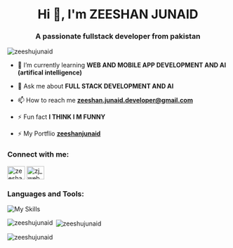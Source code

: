 <h1 align="center">Hi 👋, I'm ZEESHAN JUNAID</h1>
<h3 align="center">A passionate fullstack developer from pakistan</h3>

<p align="left"> <img src="https://komarev.com/ghpvc/?username=zeeshujunaid&label=Profile%20views&color=0e75b6&style=flat" alt="zeeshujunaid" /> </p>

- 🌱 I’m currently learning **WEB AND MOBILE APP DEVELOPMENT AND AI (artifical intelligence)**

- 💬 Ask me about **FULL STACK DEVELOPMENT AND AI**

- 📫 How to reach me **zeeshan.junaid.developer@gmail.com**

- ⚡ Fun fact **I THINK I M FUNNY**

- ⚡ My Portflio **<a href="https://zeeshanjunaidportfolio.netlify.app/">zeeshanjunaid</a>**

<h3 align="left">Connect with me:</h3>
<p align="left">
<a href="https://linkedin.com/in/zeeshan junaid" target="blank"><img align="center" src="https://raw.githubusercontent.com/rahuldkjain/github-profile-readme-generator/master/src/images/icons/Social/linked-in-alt.svg" alt="zeeshan junaid" height="30" width="40" /></a>
<a href="https://instagram.com/zj_webdeveloper" target="blank"><img align="center" src="https://raw.githubusercontent.com/rahuldkjain/github-profile-readme-generator/master/src/images/icons/Social/instagram.svg" alt="zj_webdeveloper" height="30" width="40" /></a>
</p>

<h3 align="left">Languages and Tools:</h3>
<p align="left">
    <img src="https://skillicons.dev/icons?i=androidstudio,npm,bootstrap,github,ai,vite,vscode,nodejs,git,html,css,js,ts,react,next,firebase,tailwind," alt="My Skills">
</p>

<p><img align="left" src="https://github-readme-stats.vercel.app/api/top-langs?username=zeeshujunaid&show_icons=true&locale=en&layout=compact" alt="zeeshujunaid" /></p>

<p>&nbsp;<img align="center" src="https://github-readme-stats.vercel.app/api?username=zeeshujunaid&show_icons=true&locale=en" alt="zeeshujunaid" /></p>

<p><img align="center" src="https://github-readme-streak-stats.herokuapp.com/?user=zeeshujunaid&" alt="zeeshujunaid" /></p>




